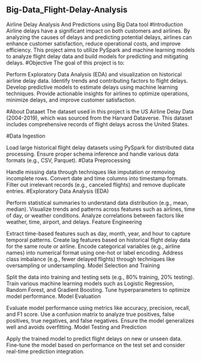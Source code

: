 ## Big-Data_Flight-Delay-Analysis
Airline Delay Analysis And Predictions using Big Data tool
#Introduction
Airline delays have a significant impact on both customers and airlines. By analyzing the causes of delays and predicting potential delays, airlines can enhance customer satisfaction, reduce operational costs, and improve efficiency. This project aims to utilize PySpark and machine learning models to analyze flight delay data and build models for predicting and mitigating delays.
#Objective
The goal of this project is to:

Perform Exploratory Data Analysis (EDA) and visualization on historical airline delay data.
Identify trends and contributing factors to flight delays.
Develop predictive models to estimate delays using machine learning techniques.
Provide actionable insights for airlines to optimize operations, minimize delays, and improve customer satisfaction.

#About Dataaet
The dataset used in this project is the US Airline Delay Data (2004-2019), which was sourced from the Harvard Dataverse. This dataset includes comprehensive records of flight delays across the United States.

#Data Ingestion

Load large historical flight delay datasets using PySpark for distributed data processing.
Ensure proper schema inference and handle various data formats (e.g., CSV, Parquet).
#Data Preprocessing

Handle missing data through techniques like imputation or removing incomplete rows.
Convert date and time columns into timestamp formats.
Filter out irrelevant records (e.g., canceled flights) and remove duplicate entries.
#Exploratory Data Analysis (EDA)

Perform statistical summaries to understand data distribution (e.g., mean, median).
Visualize trends and patterns across features such as airlines, time of day, or weather conditions.
Analyze correlations between factors like weather, time, airport, and delays.
Feature Engineering

Extract time-based features such as day, month, year, and hour to capture temporal patterns.
Create lag features based on historical flight delay data for the same route or airline.
Encode categorical variables (e.g., airline names) into numerical format using one-hot or label encoding.
Address class imbalance (e.g., fewer delayed flights) through techniques like oversampling or undersampling.
Model Selection and Training

Split the data into training and testing sets (e.g., 80% training, 20% testing).
Train various machine learning models such as Logistic Regression, Random Forest, and Gradient Boosting.
Tune hyperparameters to optimize model performance.
Model Evaluation

Evaluate model performance using metrics like accuracy, precision, recall, and F1 score.
Use a confusion matrix to analyze true positives, false positives, true negatives, and false negatives.
Ensure the model generalizes well and avoids overfitting.
Model Testing and Prediction

Apply the trained model to predict flight delays on new or unseen data.
Fine-tune the model based on performance on the test set and consider real-time prediction integration.
